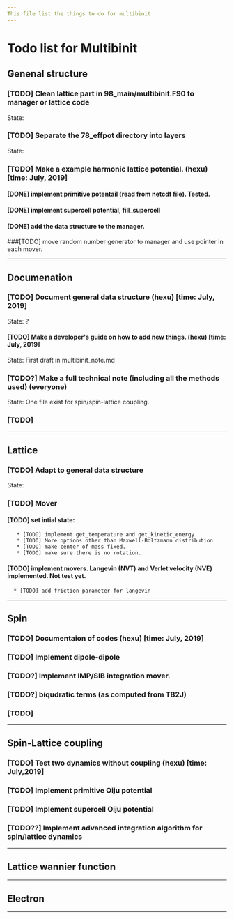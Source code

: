 ```yaml
---
This file list the things to do for multibinit
---
```

# Todo list for Multibinit

## Genenal structure

### [TODO] Clean lattice part in 98_main/multibinit.F90 to manager or lattice code

State: 


### [TODO] Separate the 78_effpot directory into layers 

State: 

### [TODO] Make a example harmonic lattice potential. (hexu) [time: July, 2019]


#### [DONE] implement primitive potentail (read from netcdf file). Tested.
#### [DONE] implement supercell potential, fill_supercell
#### [DONE] add the data structure to the manager.

###[TODO] move random number generator to manager and use pointer in each mover.

---

## Documenation
### [TODO] Document general data structure  (hexu) [time: July, 2019]

State: ?

#### [TODO] Make a developer's guide on how to add new things. (hexu) [time: July, 2019]

State: First draft in multibinit_note.md
 
### [TODO?] Make a full technical note (including all the methods used) (everyone) 

State: One file exist for spin/spin-lattice coupling.

### [TODO] 

---

## Lattice

### [TODO] Adapt to general data structure

State: 

### [TODO] Mover

#### [TODO] set intial state:
       * [TODO] implement get_temperature and get_kinetic_energy
       * [TODO] More options other than Maxwell-Boltzmann distribution
       * [TODO] make center of mass fixed.
       * [TODO] make sure there is no rotation.

#### [TODO] implement movers. Langevin (NVT) and Verlet velocity (NVE) implemented. Not test yet.
      
      * [TODO] add friction parameter for langevin

---

## Spin

### [TODO] Documentaion of codes (hexu) [time: July, 2019] 

### [TODO] Implement dipole-dipole 

### [TODO?] Implement IMP/SIB integration mover.

### [TODO?] biqudratic terms (as computed from TB2J)

### [TODO] 

---

## Spin-Lattice coupling

### [TODO] Test two dynamics without coupling (hexu) [time: July,2019]

### [TODO] Implement primitive Oiju potential

### [TODO] Implement supercell Oiju potential

### [TODO??] Implement advanced integration algorithm for spin/lattice dynamics

---
## Lattice wannier function

---

## Electron

---
